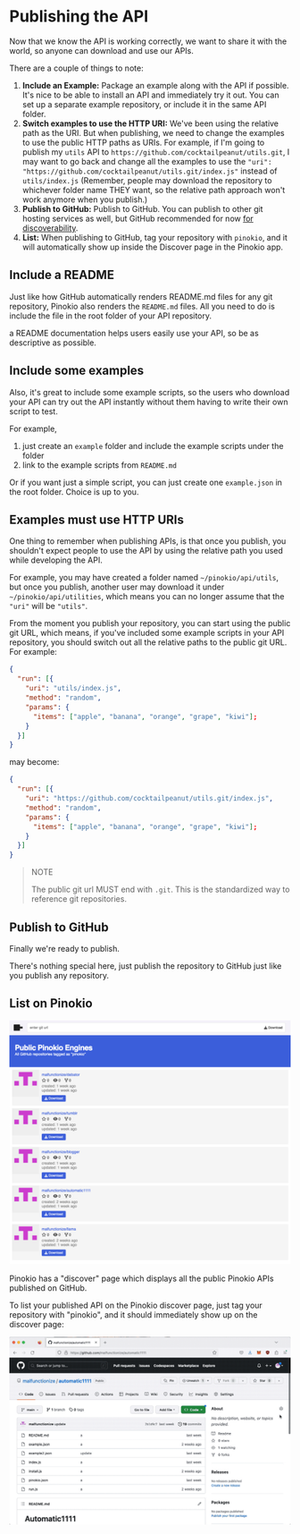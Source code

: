 # Publishing the API

Now that we know the API is working correctly, we want to share it with the world, so anyone can download and use our APIs.

There are a couple of things to note:

1. **Include an Example:** Package an example along with the API if possible. It's nice to be able to install an API and immediately try it out. You can set up a separate example repository, or include it in the same API folder.
2. **Switch examples to use the HTTP URI:** We've been using the relative path as the URI. But when publishing, we need to change the examples to use the public HTTP paths as URIs. For example, if I'm going to publish my `utils` API to `https://github.com/cocktailpeanut/utils.git`, I may want to go back and change all the examples to use the `"uri": "https://github.com/cocktailpeanut/utils.git/index.js"` instead of `utils/index.js` (Remember, people may download the repository to whichever folder name THEY want, so the relative path approach won't work anymore when you publish.)
3. **Publish to GitHub:** Publish to GitHub. You can publish to other git hosting services as well, but GitHub recommended for now [for discoverability](#list-on-pinokio).
4. **List:** When publishing to GitHub, tag your repository with `pinokio`, and it will automatically show up inside the Discover page in the Pinokio app.


## Include a README

Just like how GitHub automatically renders README.md files for any git repository, Pinokio also renders the `README.md` files. All you need to do is include the file in the root folder of your API repository.

a README documentation helps users easily use your API, so be as descriptive as possible.

## Include some examples

Also, it's great to include some example scripts, so the users who download your API can try out the API instantly without them having to write their own script to test.

For example,

1. just create an `example` folder and include the example scripts under the folder
2. link to the example scripts from `README.md`

Or if you want just a simple script, you can just create one `example.json` in the root folder. Choice is up to you.

## Examples must use HTTP URIs

One thing to remember when publishing APIs, is that once you publish, you shouldn't expect people to use the API by using the relative path you used while developing the API.

For example, you may have created a folder named `~/pinokio/api/utils`, but once you publish, another user may download it under `~/pinokio/api/utilities`, which means you can no longer assume that the `"uri"` will be `"utils"`.

From the moment you publish your repository, you can start using the public git URL, which means, if you've included some example scripts in your API repository, you should switch out all the relative paths to the public git URL. For example:

```json
{
  "run": [{
    "uri": "utils/index.js",
    "method": "random",
    "params": {
      "items": ["apple", "banana", "orange", "grape", "kiwi"];
    }
  }]
}
```

may become:


```json
{
  "run": [{
    "uri": "https://github.com/cocktailpeanut/utils.git/index.js",
    "method": "random",
    "params": {
      "items": ["apple", "banana", "orange", "grape", "kiwi"];
    }
  }]
}
```

> NOTE
> 
> The public git url MUST end with `.git`. This is the standardized way to reference git repositories.


## Publish to GitHub

Finally we're ready to publish.

There's nothing special here, just publish the repository to GitHub just like you publish any repository.

## List on Pinokio

![discover.png](discover.png)

Pinokio has a "discover" page which displays all the public Pinokio APIs published on GitHub.

To list your published API on the Pinokio discover page, just tag your repository with "pinokio", and it should immediately show up on the discover page:

![tagging.gif](tagging.gif)

